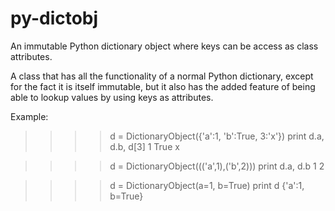 py-dictobj
==========

An immutable Python dictionary object where keys can be access as class attributes.

A class that has all the functionality of a normal Python dictionary, except
for the fact it is itself immutable, but it also has the added feature of
being able to lookup values by using keys as attributes.

Example:
  > >>> d = DictionaryObject({'a':1, 'b':True, 3:'x'})
  > >>> print d.a, d.b, d[3]
  > 1 True x

  > >>> d = DictionaryObject((('a',1),('b',2)))
  > >>> print d.a, d.b
  > 1 2
    
  > >>> d = DictionaryObject(a=1, b=True)
  > >>> print d
  > {'a':1, b=True}
